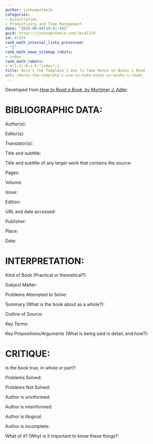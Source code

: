 ```yaml
---
author: joshuapsteele
categories:
- Dissertation
- Productivity and Time Management
date: "2018-09-06T19:41:44Z"
guid: https://joshuapsteele.com/?p=41374
id: 41374
rank_math_internal_links_processed:
- "1"
rank_math_news_sitemap_robots:
- index
rank_math_robots:
- a:1:{i:0;s:5:"index";}
title: Here's the Template I Use to Take Notes on Books I Read
url: /heres-the-template-i-use-to-take-notes-on-books-i-read/
---
```


Developed from [*How to Read a Book*, by Mortimer J. Adler](https://amzn.to/2M5AHsy).

# BIBLIOGRAPHIC DATA:

Author(s):

Editor(s):

Translator(s):

Title and subtitle:

Title and subtitle of any larger work that contains the source:

Pages:

Volume:

Issue:

Edition:

URL and date accessed:

Publisher:

Place:

Date:

# INTERPRETATION:

Kind of Book (Practical or theoretical?):

Subject Matter:

Problems Attempted to Solve:

Summary (What is the book about as a whole?):

Outline of Source:

Key Terms:

Key Propositions/Arguments (What is being said in detail, and how?):

# CRITIQUE:

Is the book true, in whole or part?:

Problems Solved:

Problems Not Solved:

Author is uninformed:

Author is misinformed:

Author is illogical:

Author is incomplete:

What of it? (Why) is it important to know these things?: